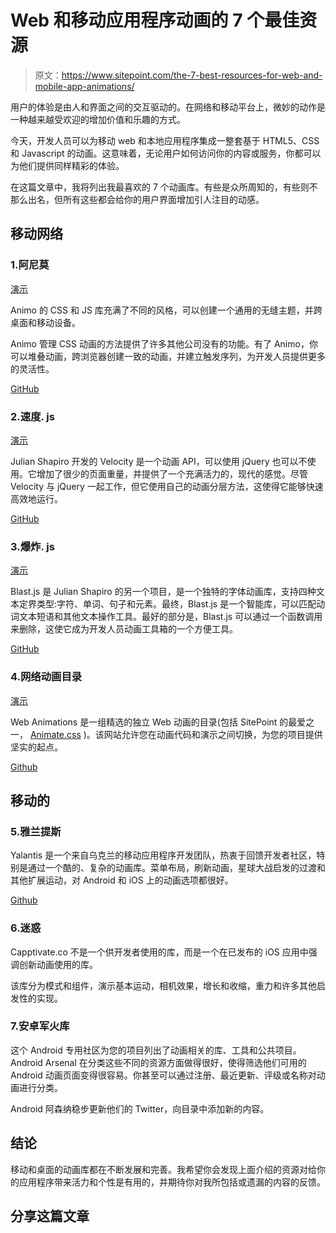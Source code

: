 # Web 和移动应用程序动画的 7 个最佳资源

> 原文：<https://www.sitepoint.com/the-7-best-resources-for-web-and-mobile-app-animations/>

用户的体验是由人和界面之间的交互驱动的。在网络和移动平台上，微妙的动作是一种越来越受欢迎的增加价值和乐趣的方式。

今天，开发人员可以为移动 web 和本地应用程序集成一整套基于 HTML5、CSS 和 Javascript 的动画。这意味着，无论用户如何访问你的内容或服务，你都可以为他们提供同样精彩的体验。

在这篇文章中，我将列出我最喜欢的 7 个动画库。有些是众所周知的，有些则不那么出名，但所有这些都会给你的用户界面增加引人注目的动感。

## 移动网络

### 1.阿尼莫

[演示](http://labs.bigroomstudios.com/libraries/animo-js)

Animo 的 CSS 和 JS 库充满了不同的风格，可以创建一个通用的无缝主题，并跨桌面和移动设备。

Animo 管理 CSS 动画的方法提供了许多其他公司没有的功能。有了 Animo，你可以堆叠动画，跨浏览器创建一致的动画，并建立触发序列，为开发人员提供更多的灵活性。

[GitHub](https://github.com/ThrivingKings/animo.js)

### 2.速度. js

[演示](http://codepen.io/collection/tIjGb/)

Julian Shapiro 开发的 Velocity 是一个动画 API，可以使用 jQuery 也可以不使用。它增加了很少的页面重量，并提供了一个充满活力的，现代的感觉。尽管 Velocity 与 jQuery 一起工作，但它使用自己的动画分层方法，这使得它能够快速高效地运行。

[GitHub](https://github.com/julianshapiro/velocity)

### 3.爆炸. js

[演示](http://codepen.io/julianshapiro/pen/xmElz)

Blast.js 是 Julian Shapiro 的另一个项目，是一个独特的字体动画库，支持四种文本定界类型:字符、单词、句子和元素。最终，Blast.js 是一个智能库，可以匹配动词文本短语和其他文本操作工具。最好的部分是，Blast.js 可以通过一个函数调用来删除，这使它成为开发人员动画工具箱的一个方便工具。

[GitHub](https://github.com/julianshapiro/blast)

### 4.网络动画目录

[演示](http://web-animations.github.io/web-animations-demos/)

Web Animations 是一组精选的独立 Web 动画的目录(包括 SitePoint 的最爱之一， [Animate.css](https://www.sitepoint.com/top-9-animation-libraries-use/) )。该网站允许您在动画代码和演示之间切换，为您的项目提供坚实的起点。

[Github](https://github.com/web-animations)

## 移动的

### 5.雅兰提斯

Yalantis 是一个来自乌克兰的移动应用程序开发团队，热衷于回馈开发者社区，特别是通过一个酷的、复杂的动画库。菜单布局，刷新动画，星球大战启发的过渡和其他扩展运动，对 Android 和 iOS 上的动画选项都很好。

[Github](https://github.com/Yalantis)

### 6.迷惑

Capptivate.co 不是一个供开发者使用的库，而是一个在已发布的 iOS 应用中强调创新动画使用的库。

该库分为模式和组件，演示基本运动，相机效果，增长和收缩，重力和许多其他启发性的实现。

### 7.安卓军火库

这个 Android 专用社区为您的项目列出了动画相关的库、工具和公共项目。Android Arsenal 在分类这些不同的资源方面做得很好，使得筛选他们可用的 Android 动画页面变得很容易。你甚至可以通过注册、最近更新、评级或名称对动画进行分类。

Android 阿森纳稳步更新他们的 Twitter，向目录中添加新的内容。

## 结论

移动和桌面的动画库都在不断发展和完善。我希望你会发现上面介绍的资源对给你的应用程序带来活力和个性是有用的，并期待你对我所包括或遗漏的内容的反馈。

## 分享这篇文章